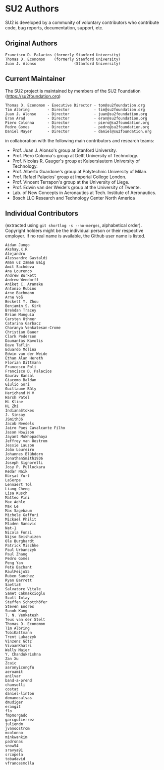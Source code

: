 # SU2 Authors #

SU2 is developed by a community of voluntary contributors who contribute code, bug reports, documentation, support, etc.

## Original Authors ##

```
Francisco D. Palacios (formerly Stanford University)
Thomas D. Economon    (formerly Stanford University)
Juan J. Alonso                 (Stanford University)
```

## Current Maintainer ##

The SU2 project is maintained by members of the SU2 Foundation (https://su2foundation.org)

```
Thomas D. Economon - Executive Director - tom@su2foundation.org
Tim Albring        - Director           - tim@su2foundation.org
Juan J. Alonso     - Director           - juan@su2foundation.org
Eran Arad          - Director           - eran@su2foundation.org
Piero Colonna      - Director           - piero@su2foundation.org
Pedro Gomes        - Director           - pedro@su2foundation.org
Daniel Mayer       - Director           - daniel@su2foundation.org
```

in collaboration with the following main contributors and research teams:

- Prof. Juan J. Alonso's group at Stanford University.
- Prof. Piero Colonna's group at Delft University of Technology.
- Prof. Nicolas R. Gauger's group at Kaiserslautern University of Technology.
- Prof. Alberto Guardone's group at Polytechnic University of Milan.
- Prof. Rafael Palacios' group at Imperial College London.
- Prof. Vincent Terrapon's group at the University of Liege.
- Prof. Edwin van der Weide's group at the University of Twente.
- Lab. of New Concepts in Aeronautics at Tech. Institute of Aeronautics.
- Bosch LLC Research and Technology Center North America


## Individual Contributors ##

(extracted using `git shortlog -s --no-merges`, alphabetical order).
Copyright holders might be the individual person or their respective employer. If no real name is available, the Github user name is listed.

```
Aidan Jungo
Akshay.K.R
Alejandro
Alessandro Gastaldi
Aman uz zaman Baig
Amit Sachdeva
Ana Lourenco
Andrew Burkett
Andrew Wendorff
Aniket C. Aranake
Antonio Rubino
Arne Bachmann
Arne Voß
Beckett Y. Zhou
Benjamin S. Kirk
Brendan Tracey
Brian Munguía
Carsten Othmer
Catarina Garbacz
Charanya Venkatesan-Crome
Christian Bauer
Clark Pederson
Daumantas Kavolis
Dave Taflin
Eduardo Molina
Edwin van der Weide
Ethan Alan Hereth
Florian Dittmann
Francesco Poli
Francisco D. Palacios
Gaurav Bansal
Giacomo Baldan
Giulio Gori
Guillaume Bâty
Harichand M V
Harsh Patel
HL Kline
HL Zhi
IndianaStokes
J. Sinsay
JSmith36
Jacob Needels
Jairo Paes Cavalcante Filho
Jason Howison
Jayant Mukhopadhaya
Jeffrey van Oostrom
Jessie Lauzon
João Loureiro
Johannes Blühdorn
JonathanSmith1936
Joseph Signorelli
Josy P. Pullockara
Kedar Naik
Kürşat Yurt
LaSerpe
Lennaert Tol
Liang Cheng
Lisa Kusch
Matteo Pini
Max Aehle
Max Le
Max Sagebaum
Michele Gaffuri
Mickael Philit
Mladen Banovic
Nat-1
Nicola Fonzi
Nijso Beishuizen
Ole Burghardt
Patrick Mischke
Paul Urbanczyk
Paul Zhang
Pedro Gomes
Peng Yan
Pete Bachant
RaulFeijo55
Ruben Sanchez
Ryan Barrett
SaettaE
Salvatore Vitale
Samet Cakmakcioglu
Scott Imlay
Steffen Schotthöfer
Steven Endres
Sunoh Kang
T. N. Venkatesh
Teus van der Stelt
Thomas D. Economon
Tim Albring
TobiKattmann
Trent Lukaczyk
Vinzenz Götz
VivaanKhatri
Wally Maier
Y. Chandukrishna
Zan Xu
Zcaic
aaronyicongfu
aeroamit
anilvar
band-a-prend
chamsolli
costat
daniel-linton
demanosalvas
dmudiger
erangit
flo
fmpmorgado
garcgutierrez
juliendm
jvanoostrom
mcolonno
minkwankim
padronas
snow54
sravya91
srcopela
tobadavid
vfrancesmolla
```
